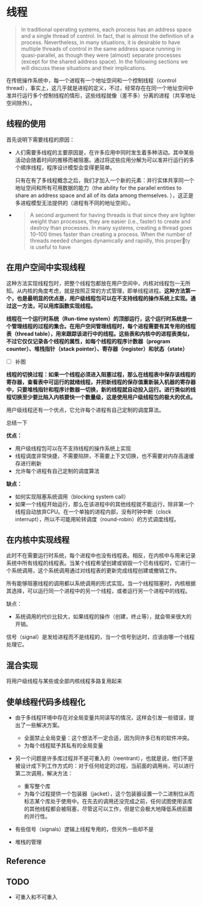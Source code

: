 # 线程

> In traditional operating systems, each process has an address space and a single thread of control. In fact, that is almost the definition of a process. Nevertheless, in many situations, it is desirable to have multiple threads of control in the same address space running in quasi-parallel, as though they were (almost) separate processes (except for the shared address space). In the following sections we will
> discuss these situations and their implications.

在传统操作系统中，每一个进程有一个地址空间和一个控制线程（control thread），事实上，这几乎就是进程的定义，不过，经常存在在同一个地址空间中准并行运行多个控制线程的情形，这些线程就像（差不多）分离的进程（共享地址空间除外）。

## 线程的使用

首先说明下需要线程的原因：

- 人们需要多线程的主要原因是，在许多应用中同时发生着多种活动。其中某些活动会随着时间的推移而被阻塞。通过将这些应用分解为可以准并行运行的多个顺序线程，程序设计模型会变得更简单。

  只有在有了多线程概念之后，我们才加入一个新的元素：并行实体共享同一个地址空间和所有可用数据的能力（the ability for the parallel entities to share an address space and all of its data among themselves. ），这正是多进程模型无法提供的（进程有不同的地址空间）。

- > A second argument for having threads is that since they are lighter weight than processes, they are easier (i.e., faster) to create and destroy than processes. In many systems, creating a thread goes 10–100 times faster than creating a process. When the number of threads needed changes dynamically and rapidly, this property is useful to have

## 在用户空间中实现线程

这种方法实现线程包时，把整个线程包都放在用户空间中，内核对线程包一无所知。从内核的角度考虑，就是按照正常的方式管理，即单线程进程。**这种方法第一个，也是最明显的优点是，用户级线程包可以在不支持线程的操作系统上实现。通过这一方法，可以用库函数实现线程。**

**线程在一个运行时系统（Run-time system）的顶部运行，这个运行时系统是一个管理线程的过程的集合。在用户空间管理线程时，每个进程需要有其专用的线程表（thread table），用来跟踪该进行中的线程。这些表和内核中的进程表类似，不过它仅仅记录各个线程的属性，如每个线程的程序计数器（program counter）、堆栈指针（stack pointer）、寄存器（register）和状态（state）**

- [ ] 补图

**线程的切换过程：如果一个线程必须进入阻塞过程，那么在线程表中保存该线程的寄存器，查看表中可运行的就绪线程，并把新线程的保存值重新装入机器的寄存器中，只要堆栈指针和程序计数器一切换，新的线程就自动投入运行。进行类似的线程切换至少要比陷入内核要快一个数量级，这是使用用户级线程包的极大的优点。**



用户级线程还有一个优点，它允许每个进程有自己定制的调度算法。

总结一下

**优点：**

- 用户级线程包可以在不支持线程的操作系统上实现
- 线程调度非常快捷，不需要陷阱，不需要上下文切换，也不需要对内存高速缓存进行刷新
- 允许每个进程有自己定制的调度算法

**缺点：**

- 如何实现阻塞系统调用（blocking system call）
- 如果一个线程开始运行，那么在该进程中的其他线程就不能运行，除非第一个线程自动放弃CPU。在一个单独的进程内部，没有时钟中断（clock interrupt），所以不可能用轮转调度（round-robin）的方式调度线程。

## 在内核中实现线程

此时不在需要运行时系统，每个进程中也没有线程表。相反，在内核中与用来记录系统中所有线程的线程表。当某个线程希望创建或销毁一个已有线程时，它进行一个系统调用，这个系统调用通过对线程表的更新完成线程创建或撤销工作。

所有能够阻塞线程的调用都以系统调用的形式实现。当一个线程阻塞时，内核根据其选择，可以运行同一个进程中的另一个线程，或者运行另一个进程中的线程。

缺点：

- 系统调用的代价比较大，如果线程的操作（创建，终止等），就会带来很大的开销。

信号（signal）是发给进程而不是线程的，当一个信号到达时，应该由哪一个线程处理它。

## 混合实现

将用户级线程与某些或全部内核线程多路复用起来

## 使单线程代码多线程化

- 由于多线程环境中存在对全局变量共同读写的情况，这样会引发一些错误，提出了一些解决方案。
  - 全面禁止全局变量：这个想法不一定合适，因为同许多已有的软件冲突。
  - 为每个线程赋予其私有的全局变量

- 另一个问题是许多库过程并不是可重入的（reentrant），也就是说，他们不是被设计成下列工作方式的：对于任何给定的过程，当前面的调用尚，可以进行第二次调用，解决方法：
  - 重写整个库
  - 为每个过程提供一个包装器（jacket），这个包装器设置一个二进制位从而标志某个库处于使用中。在先去的调用还没完成之前，任何试图使用该库的其他线程都会被阻塞，尽管这可以工作，但是它会极大地降低系统前置的并行性。

- 有些信号（signals）逻辑上线程专用的，但另外一些却不是
- 堆栈的管理



## Reference

## TODO

- 可重入和不可重入
